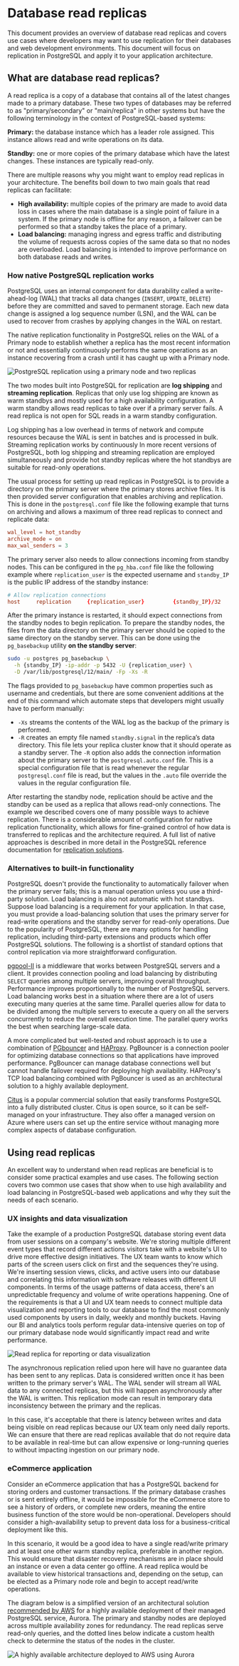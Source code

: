 # Database read replicas

This document provides an overview of database read replicas and covers use
cases where developers may want to use replication for their databases and web
development environments. This document will focus on replication in PostgreSQL
and apply it to your application architecture.

## What are database read replicas?

A read replica is a copy of a database that contains all of the latest changes
made to a primary database. These two types of databases may be referred to as
"primary/secondary" or "main/replica" in other systems but have the following
terminology in the context of PostgreSQL-based systems:

**Primary:** the database instance which has a leader role assigned. This
instance allows read and write operations on its data.

**Standby:** one or more copies of the primary database which have the latest
changes. These instances are typically read-only.

There are multiple reasons why you might want to employ read replicas in your
architecture. The benefits boil down to two main goals that read replicas can
facilitate:

- **High availability:** multiple copies of the primary are made to avoid data
  loss in cases where the main database is a single point of failure in a
  system. If the primary node is offline for any reason, a failover can be
  performed so that a standby takes the place of a primary.
- **Load balancing:** managing ingress and egress traffic and distributing the
  volume of requests across copies of the same data so that no nodes are
  overloaded. Load balancing is intended to improve performance on both database
  reads and writes.

### How native PostgreSQL replication works

PostgreSQL uses an internal component for data durability called a
write-ahead-log (WAL) that tracks all data changes (`INSERT`, `UPDATE`,
`DELETE`) before they are committed and saved to permanent storage. Each new
data change is assigned a log sequence number (LSN), and the WAL can be used to
recover from crashes by applying changes in the WAL on restart.

The native replication functionality in PostgreSQL relies on the WAL of a
Primary node to establish whether a replica has the most recent information or
not and essentially continuously performs the same operations as an instance
recovering from a crash until it has caught up with a Primary node.

![PostgreSQL replication using a primary node and two replicas](img/wal_senders.png)

The two modes built into PostgreSQL for replication are **log shipping** and
**streaming replication**. Replicas that only use log shipping are known as warm
standbys and mostly used for a high availability configuration. A warm standby
allows read replicas to take over if a primary server fails. A read replica is
not open for SQL reads in a warm standby configuration.

Log shipping has a low overhead in terms of network and compute resources
because the WAL is sent in batches and is processed in bulk. Streaming
replication works by continuously In more recent versions of PostgreSQL, both
log shipping and streaming replication are employed simultaneously and provide
hot standby replicas where the hot standbys are suitable for read-only
operations.

The usual process for setting up read replicas in PostgreSQL is to provide a
directory on the primary server where the primary stores archive files. It is
then provided server configuration that enables archiving and replication. This
is done in the `postgresql.conf` file like the following example that turns on
archiving and allows a maximum of three read replicas to connect and replicate
data:

```conf
wal_level = hot_standby
archive_mode = on
max_wal_senders = 3
```

The primary server also needs to allow connections incoming from standby nodes.
This can be configured in the `pg_hba.conf` file like the following example
where `replication_user` is the expected username and `standby_IP` is the public
IP address of the standby instance:

```conf
# Allow replication connections
host     replication     {replication_user}         {standby_IP}/32        md5
```

After the primary instance is restarted, it should expect connections from the
standby nodes to begin replication. To prepare the standby nodes, the files from
the data directory on the primary server should be copied to the same directory
on the standby server. This can be done using the `pg_basebackup` utility **on
the standby server**:

```bash
sudo -u postgres pg_basebackup \
  -h {standby_IP} -ip-addr -p 5432 -U {replication_user} \
  -D /var/lib/postgresql/12/main/ -Fp -Xs -R
```

The flags provided to `pg_basebackup` have common properties such as username
and credentials, but there are some convenient additions at the end of this
command which automate steps that developers might usually have to perform
manually:

- `-Xs` streams the contents of the WAL log as the backup of the primary is
  performed.
- `-R` creates an empty file named `standby.signal` in the replica’s data
  directory. This file lets your replica cluster know that it should operate as
  a standby server. The `-R` option also adds the connection information about
  the primary server to the `postgresql.auto.conf` file. This is a special
  configuration file that is read whenever the regular `postgresql.conf` file is
  read, but the values in the `.auto` file override the values in the regular
  configuration file.

After restarting the standby node, replication should be active and the standby
can be used as a replica that allows read-only connections. The example we
described covers one of many possible ways to achieve replication. There is a
considerable amount of configuration for native replication functionality, which
allows for fine-grained control of how data is transferred to replicas and the
architecture required. A full list of native approaches is described in more
detail in the PostgreSQL reference documentation for
[replication solutions](https://www.postgresql.org/docs/current/different-replication-solutions.html).

### Alternatives to built-in functionality

PostgreSQL doesn't provide the functionality to automatically failover when the
primary server fails; this is a manual operation unless you use a third-party
solution. Load balancing is also not automatic with hot standbys. Suppose load
balancing is a requirement for your application. In that case, you must provide
a load-balancing solution that uses the primary server for read-write operations
and the standby server for read-only operations. Due to the popularity of
PostgreSQL, there are many options for handling replication, including
third-party extensions and products which offer PostgreSQL solutions. The
following is a shortlist of standard options that control replication via more
straightforward configuration.

[pgpool-II](https://www.pgpool.net/mediawiki/index.php/Main_Page) is a
middleware that works between PostgreSQL servers and a client. It provides
connection pooling and load balancing by distributing `SELECT` queries among
multiple servers, improving overall throughput. Performance improves
proportionally to the number of PostgreSQL servers. Load balancing works best in
a situation where there are a lot of users executing many queries at the same
time. Parallel queries allow for data to be divided among the multiple servers
to execute a query on all the servers concurrently to reduce the overall
execution time. The parallel query works the best when searching large-scale
data.

A more complicated but well-tested and robust approach is to use a combination
of [PGbouncer](https://www.pgbouncer.org/) and
[HAProxy](http://www.haproxy.org/). PgBouncer is a connection pooler for
optimizing database connections so that applications have improved performance.
PgBouncer can manage database connections well but cannot handle failover
required for deploying high availability. HAProxy's TCP load balancing combined
with PgBouncer is used as an architectural solution to a highly available
deployment.

[Citus](https://www.citusdata.com/product/community) is a popular commercial
solution that easily transforms PostgreSQL into a fully distributed cluster.
Citus is open source, so it can be self-managed on your infrastructure. They
also offer a managed version on Azure where users can set up the entire service
without managing more complex aspects of database configuration.

## Using read replicas

An excellent way to understand when read replicas are beneficial is to consider
some practical examples and use cases. The following section covers two common
use cases that show when to use high availability and load balancing in
PostgreSQL-based web applications and why they suit the needs of each scenario.

### UX insights and data visualization

Take the example of a production PostgreSQL database storing event data from
user sessions on a company's website. We're storing multiple different event
types that record different actions visitors take with a website's UI to drive
more effective design initiatives. The UX team wants to know which parts of the
screen users click on first and the sequences they're using. We're inserting
session views, clicks, and active users into our database and correlating this
information with software releases with different UI components. In terms of the
usage patterns of data access, there's an unpredictable frequency and volume of
write operations happening. One of the requirements is that a UI and UX team
needs to connect multiple data visualization and reporting tools to our database
to find the most commonly used components by users in daily, weekly and monthly
buckets. Having our BI and analytics tools perform regular data-intensive
queries on top of our primary database node would significantly impact read and
write performance.

![Read replica for reporting or data visualization](img/read_replica.png)

The asynchronous replication relied upon here will have no guarantee data has
been sent to any replicas. Data is considered written once it has been written
to the primary server's WAL. The WAL sender will stream all WAL data to any
connected replicas, but this will happen asynchronously after the WAL is
written. This replication mode can result in temporary data inconsistency
between the primary and the replicas.

In this case, it's acceptable that there is latency between writes and data
being visible on read replicas because our UX team only need daily reports. We
can ensure that there are read replicas available that do not require data to be
available in real-time but can allow expensive or long-running queries to
without impacting ingestion on our primary node.

### eCommerce application

Consider an eCommerce application that has a PostgreSQL backend for storing
orders and customer transactions. If the primary database crashes or is sent
entirely offline, it would be impossible for the eCommerce store to see a
history of orders, or complete new orders, meaning the entire business function
of the store would be non-operational. Developers should consider a
high-availability setup to prevent data loss for a business-critical deployment
like this.

In this scenario, it would be a good idea to have a single read/write primary
and at least one other warm standby replica, preferable in another region. This
would ensure that disaster recovery mechanisms are in place should an instance
or even a data center go offline. A read replica would be available to view
historical transactions and, depending on the setup, can be elected as a Primary
node role and begin to accept read/write operations.

The diagram below is a simplified version of an architectural solution
[recommended by AWS](https://aws.amazon.com/blogs/database/set-up-highly-available-pgbouncer-and-haproxy-with-amazon-aurora-postgresql-readers/)
for a highly available deployment of their managed PostgreSQL service, Aurora.
The primary and standby nodes are deployed across multiple availability zones
for redundancy. The read replicas serve read-only queries, and the dotted lines
below indicate a custom health check to determine the status of the nodes in the
cluster.

![A highly available architecture deployed to AWS using Aurora](img/ha.png)
